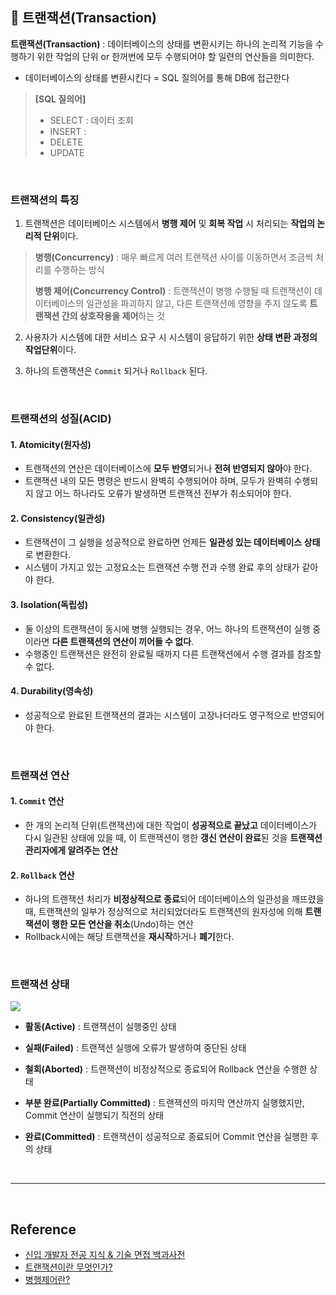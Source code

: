 ## 🔄 트랜잭션(Transaction)

**트랜잭션(Transaction)** : 데이터베이스의 상태를 변환시키는 하나의 논리적 기능을 수행하기 위한 작업의 단위 or 한꺼번에 모두 수행되어야 할 일련의 연산들을 의미한다.

- 데이터베이스의 상태를 변환시킨다 = SQL 질의어를 통해 DB에 접근한다

> **[SQL 질의어]**
>
> - SELECT : 데이터 조회
> - INSERT :
> - DELETE
> - UPDATE

<br>

### 트랜잭션의 특징

1. 트랜잭션은 데이터베이스 시스템에서 **병행 제어** 및 **회복 작업** 시 처리되는 **작업의 논리적 단위**이다.

> **병행(Concurrency)** : 매우 빠르게 여러 트랜잭션 사이를 이동하면서 조금씩 처리를 수행하는 방식
>
> **병행 제어(Concurrency Control)** : 트랜잭션이 병행 수행될 때 트랜잭션이 데이터베이스의 일관성을 파괴하지 않고, 다른 트랜잭션에 영향을 주지 않도록 **트랜잭션 간의 상호작용을 제어**하는 것

2. 사용자가 시스템에 대한 서비스 요구 시 시스템이 응답하기 위한 **상태 변환 과정의 작업단위**이다.

3. 하나의 트랜잭션은 `Commit` 되거나 `Rollback` 된다.

<br>

### 트랜잭션의 성질(ACID)

#### 1. Atomicity(원자성)

- 트랜잭션의 연산은 데이터베이스에 **모두 반영**되거나 **전혀 반영되지 않아**야 한다.
- 트랜잭션 내의 모든 명령은 반드시 완벽히 수행되어야 하며, 모두가 완벽히 수행되지 않고 어느 하나라도 오류가 발생하면 트랜잭션 전부가 취소되어야 한다.

#### 2. Consistency(일관성)

- 트랜잭션이 그 실행을 성공적으로 완료하면 언제든 **일관성 있는 데이터베이스 상태**로 변환한다.
- 시스템이 가지고 있는 고정요소는 트랜잭션 수행 전과 수행 완료 후의 상태가 같아야 한다.

#### 3. Isolation(독립성)

- 둘 이상의 트랜잭션이 동시에 병행 실행되는 경우, 어느 하나의 트랜잭션이 실행 중이라면 **다른 트랜잭션의 연산이 끼어들 수 없다**.
- 수행중인 트랜잭션은 완전히 완료될 때까지 다른 트랜잭션에서 수행 결과를 참조할 수 없다.

#### 4. Durability(영속성)

- 성공적으로 완료된 트랜잭션의 결과는 시스템이 고장나더라도 영구적으로 반영되어야 한다.

<br>

### 트랜잭션 연산

#### 1. `Commit` 연산

- 한 개의 논리적 단위(트랜잭션)에 대한 작업이 **성공적으로 끝났고** 데이터베이스가 다시 일관된 상태에 있을 때, 이 트랜잭션이 행한 **갱신 연산이 완료**된 것을 **트랜잭션 관리자에게 알려주는 연산**

#### 2. `Rollback` 연산

- 하나의 트랜잭션 처리가 **비정상적으로 종료**되어 데이터베이스의 일관성을 깨뜨렸을 때, 트랜잭션의 일부가 정상적으로 처리되었더라도 트랜잭션의 원자성에 의해 **트랜잭션이 행한 모든 연산을 취소**(Undo)하는 연산
- Rollback시에는 해당 트랜잭션을 **재시작**하거나 **폐기**한다.

<br>

### 트랜잭션 상태

![](https://velog.velcdn.com/images/sukyeongs/post/6456a447-d680-4881-867f-542cda9f16be/image.png)

- **활동(Active)** : 트랜잭션이 실행중인 상태

- **실패(Failed)** : 트랜잭션 실행에 오류가 발생하여 중단된 상태

- **철회(Aborted)** : 트랜잭션이 비정상적으로 종료되어 Rollback 연산을 수행한 상태

- **부분 완료(Partially Committed)** : 트랜잭션의 마지막 연산까지 실행했지만, Commit 연산이 실행되기 직전의 상태

- **완료(Committed)** : 트랜잭션이 성공적으로 종료되어 Commit 연산을 실행한 후의 상태

<br>

---

<br>

## Reference

- <a href="https://gyoogle.dev/blog/computer-science/data-base/Transaction.html">신입 개발자 전공 지식 & 기술 면접 백과사전</a>
- <a href="https://coding-factory.tistory.com/226l">트랜잭션이란 무엇인가?</a>
- <a href="https://rebro.kr/163">병행제어란?</a>
